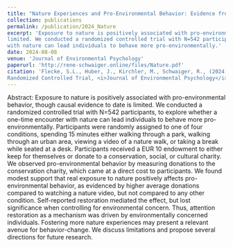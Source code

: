 ```yaml
---
title: "Nature Experiences and Pro-Environmental Behavior: Evidence from a Randomized Controlled Trial"
collection: publications
permalink: /publication/2024_Nature
excerpt: 'Exposure to nature is positively associated with pro-environmental behavior, though causal evidence to date is
limited. We conducted a randomized controlled trial with N=542 participants, to explore whether a one-time encounter
with nature can lead individuals to behave more pro-environmentally.'
date: 2024-08-08
venue: 'Journal of Environmental Psychology'
paperurl: 'http://rene-schwaiger.online/files/Nature.pdf'
citation: 'Flecke, S.L., Huber, J., Kirchler, M., Schwaiger, R., (2024). Nature Experiences and Pro-Environmental Behavior: Evidence from a
Randomized Controlled Trial, <i>Journal of Environmental Psychology</i>, 99, 102383.'
---
```


Abstract: Exposure to nature is positively associated with pro-environmental behavior, though causal evidence to date is
limited. We conducted a randomized controlled trial with N=542 participants, to explore whether a one-time encounter
with nature can lead individuals to behave more pro-environmentally. Participants were randomly assigned to one of four
conditions, spending 15 minutes either walking through a park, walking through an urban area, viewing a video of a
nature walk, or taking a break while seated at a desk. Participants received a EUR 10 endowment to either keep for
themselves or donate to a conservation, social, or cultural charity. We observed pro-environmental behavior by measuring
donations to the conservation charity, which came at a direct cost to participants. We found modest support that real
exposure to nature positively affects pro-environmental behavior, as evidenced by higher average donations compared to
watching a nature video, but not compared to any other condition. Self-reported restoration mediated the effect, but
lost significance when controlling for environmental concern. Thus, attention restoration as a mechanism was driven by
environmentally concerned individuals. Fostering more nature experiences may present a relevant avenue for
behavior-change. We discuss limitations and propose several directions for future research. 